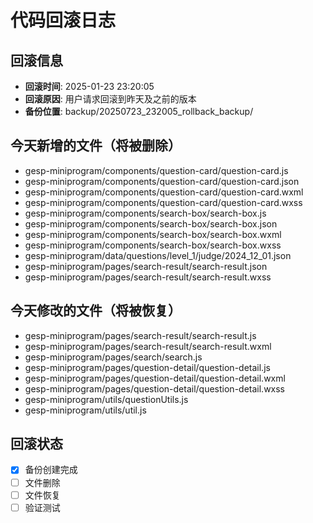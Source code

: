 # 代码回滚日志

## 回滚信息
- **回滚时间**: 2025-01-23 23:20:05
- **回滚原因**: 用户请求回滚到昨天及之前的版本
- **备份位置**: backup/20250723_232005_rollback_backup/

## 今天新增的文件（将被删除）
- gesp-miniprogram/components/question-card/question-card.js
- gesp-miniprogram/components/question-card/question-card.json
- gesp-miniprogram/components/question-card/question-card.wxml
- gesp-miniprogram/components/question-card/question-card.wxss
- gesp-miniprogram/components/search-box/search-box.js
- gesp-miniprogram/components/search-box/search-box.json
- gesp-miniprogram/components/search-box/search-box.wxml
- gesp-miniprogram/components/search-box/search-box.wxss
- gesp-miniprogram/data/questions/level_1/judge/2024_12_01.json
- gesp-miniprogram/pages/search-result/search-result.json
- gesp-miniprogram/pages/search-result/search-result.wxss

## 今天修改的文件（将被恢复）
- gesp-miniprogram/pages/search-result/search-result.js
- gesp-miniprogram/pages/search-result/search-result.wxml
- gesp-miniprogram/pages/search/search.js
- gesp-miniprogram/pages/question-detail/question-detail.js
- gesp-miniprogram/pages/question-detail/question-detail.wxml
- gesp-miniprogram/pages/question-detail/question-detail.wxss
- gesp-miniprogram/utils/questionUtils.js
- gesp-miniprogram/utils/util.js

## 回滚状态
- [x] 备份创建完成
- [ ] 文件删除
- [ ] 文件恢复
- [ ] 验证测试